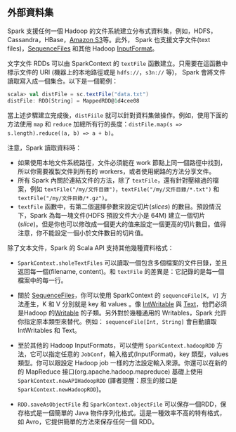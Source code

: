 ## 外部資料集

Spark 支援任何一個 Hadoop 的文件系統建立分布式資料集，例如，HDFS，Cassandra，HBase，[Amazon S3](http://wiki.apache.org/hadoop/AmazonS3)等。此外， Spark 也支援文字文件(text files)，[SequenceFiles](http://hadoop.apache.org/docs/current/api/org/apache/hadoop/mapred/SequenceFileInputFormat.html) 和其他 Hadoop [InputFormat](http://hadoop.apache.org/docs/stable/api/org/apache/hadoop/mapred/InputFormat.html)。

文字文件 RDDs 可以由 SparkContext 的 `textFile` 函數建立。只需要在這函數中標示文件的 URI (機器上的本地路徑或是 `hdfs://`，`s3n://` 等)， Spark 會將文件讀取寫入成一個集合。以下是一個範例：

```scala
scala> val distFile = sc.textFile("data.txt")
distFile: RDD[String] = MappedRDD@1d4cee08
```

當上述步驟建立完成後，`distFiile` 就可以針對資料集做操作。例如，使用下面的方法使用 `map` 和 `reduce` 加總所有行的長度：`distFile.map(s => s.length).reduce((a, b) => a + b)`。

注意，Spark 讀取資料時：

- 如果使用本地文件系統路徑，文件必須能在 work 節點上同一個路徑中找到，所以你需要複製文件到所有的 workers，或者使用網路的方法分享文件。
- 所有 Spark 內關於連結文件的方法，除了 `textFile`，還有針對壓縮過的檔案，例如 `textFile("/my/文件目錄")`，`textFile("/my/文件目錄/*.txt")` 和`textFile("/my/文件目錄/*.gz")`。
- `textFile` 函數中，有第二個選擇參數來設定切片(_slices_) 的數目。預設情況下，Spark 為每一塊文件(HDFS 預設文件大小是 64M) 建立一個切片(_slice_)。但是你也可以修改成一個更大的值来設定一個更高的切片數目。值得注意，你不能設定一個小於文件數目的切片值。

除了文本文件，Spark 的 Scala API 支持其他幾種資料格式：

- `SparkContext.sholeTextFiles` 可以讀取一個包含多個檔案的文件目錄，並且返回每一個(filename, content)。和 `textFile` 的差異是：它記錄的是每一個檔案中的每一行。
- 關於 [SequenceFiles](http://hadoop.apache.org/docs/current/api/org/apache/hadoop/mapred/SequenceFileInputFormat.html)，你可以使用 SparkContext 的 `sequenceFile[K, V]` 方法產生，K 和 V 分別就是 key 和 values 。像 [IntWritable](http://hadoop.apache.org/docs/current/api/org/apache/hadoop/io/IntWritable.html) 與 [Text](http://hadoop.apache.org/docs/current/api/org/apache/hadoop/io/Text.html)，他們必須是Hadoop 的[Writable](http://hadoop.apache.org/docs/current/api/org/apache/hadoop/io/Writable.html) 的子類。另外對於幾種通用的 Writables，Spark 允許你指定原本類型來替代。例如： `sequenceFile[Int, String]` 會自動讀取 IntWritables 和 Text。

- 至於其他的 Hadoop InputFormats，可以使用 `SparkContext.hadoopRDD` 方法，它可以指定任意的 `JobConf`，輸入格式(InputFormat)，key 類型，values 類型。你可以跟設定 Hadoop job 一樣的方法設定輸入來源。你還可以在新的的 MapReduce 接口(org.apache.hadoop.mapreduce) 基礎上使用 `SparkContext.newAPIHadoopRDD` (譯者提醒：原生的接口是 `SparkContext.newHadoopRDD`)。
- `RDD.saveAsObjectFile` 和 `SparkContext.objectFile` 可以保存一個RDD，保存格式是一個簡單的 Java 物件序列化格式。這是一種效率不高的特有格式，如 Avro，它提供簡單的方法來保存任何一個 RDD。
